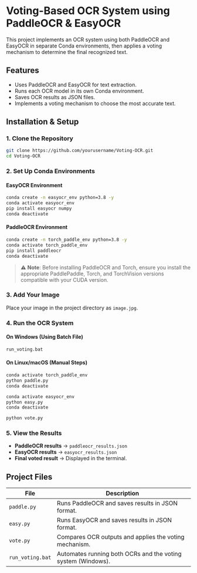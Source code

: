 # Voting-Based OCR System using PaddleOCR & EasyOCR

This project implements an OCR system using both PaddleOCR and EasyOCR in separate Conda environments, then applies a voting mechanism to determine the final recognized text.

## Features
- Uses PaddleOCR and EasyOCR for text extraction.
- Runs each OCR model in its own Conda environment.
- Saves OCR results as JSON files.
- Implements a voting mechanism to choose the most accurate text.

## Installation & Setup

### 1. Clone the Repository
```bash
git clone https://github.com/yourusername/Voting-OCR.git
cd Voting-OCR
```

### 2. Set Up Conda Environments

#### EasyOCR Environment
```bash
conda create -n easyocr_env python=3.8 -y
conda activate easyocr_env
pip install easyocr numpy
conda deactivate
```

#### PaddleOCR Environment
```bash
conda create -n torch_paddle_env python=3.8 -y
conda activate torch_paddle_env
pip install paddleocr
conda deactivate
```

> ⚠ **Note**: Before installing PaddleOCR and Torch, ensure you install the appropriate PaddlePaddle, Torch, and TorchVision versions compatible with your CUDA version.

### 3. Add Your Image
Place your image in the project directory as `image.jpg`.

### 4. Run the OCR System

#### On Windows (Using Batch File)
```bash
run_voting.bat
```

#### On Linux/macOS (Manual Steps)
```bash
conda activate torch_paddle_env
python paddle.py
conda deactivate

conda activate easyocr_env
python easy.py
conda deactivate

python vote.py
```

### 5. View the Results
- **PaddleOCR results** → `paddleocr_results.json`
- **EasyOCR results** → `easyocr_results.json`
- **Final voted result** → Displayed in the terminal.

## Project Files

| File              | Description                                             |
|-------------------|---------------------------------------------------------|
| `paddle.py`       | Runs PaddleOCR and saves results in JSON format.        |
| `easy.py`         | Runs EasyOCR and saves results in JSON format.          |
| `vote.py`         | Compares OCR outputs and applies the voting mechanism.  |
| `run_voting.bat`  | Automates running both OCRs and the voting system (Windows). |


